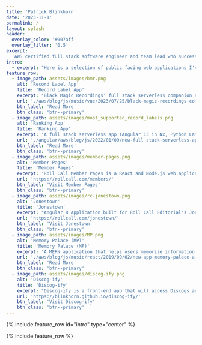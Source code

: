 ```yaml
---
title: 'Patrick Blinkhorn'
date: '2023-11-1'
permalink: /
layout: splash
header:
  overlay_color: '#007aff'
  overlay_filter: '0.5'
excerpt:
  'AWS certified full stack software engineer and team lead who successfully delivers software solutions'
intro:
  - excerpt: "Here is a selection of public facing web applications I've worked on"
feature_row:
  - image_path: assets/images/bmr.png
    alt: 'Record Label App'
    title: 'Record Label App'
    excerpt: "Black Magic Recordings' full stack serverless companion app has a Vue UI that uses AWS Lambda (Python and Node.js) and DynamoDB"
    url: './aws/blog/js/music/vue/2023/07/25/black-magic-recordings-companion-web-application.html'
    btn_label: 'Read More'
    btn_class: 'btn--primary'
  - image_path: assets/images/most_supported_record_labels.png
    alt: 'Ranking App'
    title: 'Ranking App'
    excerpt: 'A full stack serverless app (Angular 13 in Nx, Python Lambda REST API, DynamoDB) that ranks record labels you search for'
    url: './angular/aws/blog/js/2022/01/09/new-full stack-serverless-app-most-supported-record-labels.html'
    btn_label: 'Read More'
    btn_class: 'btn--primary'
  - image_path: assets/images/member-pages.png
    alt: 'Member Pages'
    title: 'Member Pages'
    excerpt: 'Roll Call Member Pages is a React and Node.js web application that features FiscalNote and CQ data on Members of Congress'
    url: 'https://rollcall.com/members/'
    btn_label: 'Visit Member Pages'
    btn_class: 'btn--primary'
  - image_path: assets/images/rc-jonestown.png
    alt: 'Jonestown'
    title: 'Jonestown'
    excerpt: "Angular 8 Application built for Roll Call Editorial's Jonestown Investigative journalism piece and podcast"
    url: 'https://rollcall.com/jonestown/'
    btn_label: 'Visit Jonestown'
    btn_class: 'btn--primary'
  - image_path: assets/images/MP.png
    alt: 'Memory Palace (MP)'
    title: 'Memory Palace (MP)'
    excerpt: 'A MERN application that helps users memorize information using pictures of familiar spaces'
    url: './aws/blog/js/music/react/2019/09/02/new-app-memory-palace-a-memorization-aid.html'
    btn_label: 'Read More'
    btn_class: 'btn--primary'
  - image_path: assets/images/discog-ify.png
    alt: 'Discog-ify'
    title: 'Discog-ify'
    excerpt: "Discog-ify is a front-end app that will access Discogs and Spotify's APIs to generate user record label playlist"
    url: 'https://blinkhorn.github.io/discog-ify/'
    btn_label: 'Visit Discog-ify'
    btn_class: 'btn--primary'
---
```

{% include feature_row id="intro" type="center" %}

{% include feature_row %}
